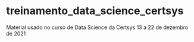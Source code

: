 # treinamento_data_science_certsys
Material usado no curso de Data Science da Certsys 13 a 22 de dezembro de 2021
